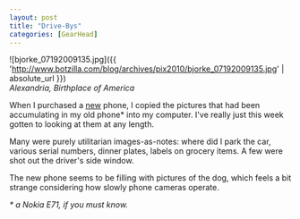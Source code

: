 ```yaml
---
layout: post
title: "Drive-Bys"
categories: [GearHead]
---
```



![bjorke_07192009135.jpg]({{ 'http://www.botzilla.com/blog/archives/pix2010/bjorke_07192009135.jpg' | absolute_url }})
<br /><i>Alexandria, Birthplace of America</i>

When I purchased a <a href="http://www.flickr.com/photos/bjorke/sets/72157624441628666/show/">new</a> phone, I copied the pictures that had been accumulating in my old phone* into my computer. I've really just this week gotten to looking at them at any length.

Many were purely utilitarian images-as-notes: where did I park the car, various serial numbers, dinner plates, labels on grocery items. A few were shot out the driver's side window.

The new phone seems to be filling with pictures of the dog, which feels a bit strange considering how slowly phone cameras operate.

<!--more-->
 <i>* a Nokia E71, if you must know.</i>
